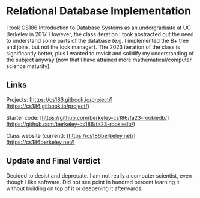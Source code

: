 # Relational Database Implementation

I took CS186 Introduction to Database Systems as an undergraduate at UC Berkeley in 2017.
However, the class iteration I took abstracted out the need to understand some parts of the database (e.g.
I implemented the B+ tree and joins, but not the lock manager). The 2023 iteration of the 
class is significantly better, plus I wanted to revisit and solidify my understanding of the subject
anyway (now that I have attained more mathematical/computer science maturity).

## Links

Projects: [https://cs186.gitbook.io/project/](https://cs186.gitbook.io/project/) 


Starter code: [https://github.com/berkeley-cs186/fa23-rookiedb/](https://github.com/berkeley-cs186/fa23-rookiedb/)


Class website (current): [https://cs186berkeley.net/](https://cs186berkeley.net/)

## Update and Final Verdict

Decided to desist and deprecate. I am not really a computer scientist, even though I like software. Did not see point in hundred percent learning it without building on top of it or deepening it afterwards.


